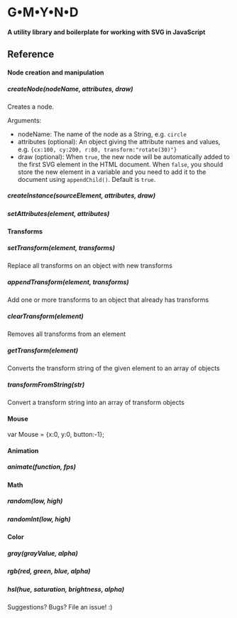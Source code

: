 # G•M•Y•N•D

**A utility library and boilerplate for working with SVG in JavaScript**

## Reference

#### Node creation and manipulation

##### createNode(nodeName, attributes, draw)
Creates a node.

Arguments:
- nodeName: The name of the node as a String, e.g. `circle`
- attributes (optional): An object giving the attribute names and values, e.g. `{cx:100, cy:200, r:80, transform:"rotate(30)"}`
- draw (optional): When `true`, the new node will be automatically added to the first SVG element in the HTML document. When `false`, you should store the new element in a variable and you need to add it to the document using `appendChild()`. Default is `true`.

##### createInstance(sourceElement, attributes, draw) 

##### setAttributes(element, attributes) 

#### Transforms 

##### setTransform(element, transforms) 
Replace all transforms on an object with new transforms

##### appendTransform(element, transforms) 
Add one or more transforms to an object that already has transforms

##### clearTransform(element) 
Removes all transforms from an element

##### getTransform(element) 
Converts the transform string of the given element to an array of objects 

##### transformFromString(str) 
Convert a transform string into an array of transform objects

#### Mouse 

var Mouse = {x:0, y:0, button:-1};

#### Animation 

##### animate(function, fps) 

#### Math 

##### random(low, high) 

##### randomInt(low, high) 

#### Color 

##### gray(grayValue, alpha) 

##### rgb(red, green, blue, alpha) 

##### hsl(hue, saturation, brightness, alpha) 


Suggestions? Bugs? File an issue! :)
